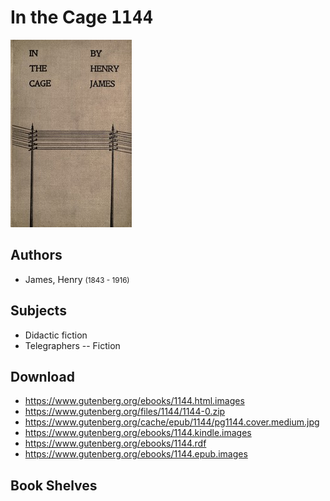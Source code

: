 # In the Cage <kbd>1144</kbd>

![](./cover.medium.jpg "")

## Authors


 - James, Henry <small>(1843 - 1916)</small>

## Subjects


 - Didactic fiction
 - Telegraphers -- Fiction

## Download


 - https://www.gutenberg.org/ebooks/1144.html.images
 - https://www.gutenberg.org/files/1144/1144-0.zip
 - https://www.gutenberg.org/cache/epub/1144/pg1144.cover.medium.jpg
 - https://www.gutenberg.org/ebooks/1144.kindle.images
 - https://www.gutenberg.org/ebooks/1144.rdf
 - https://www.gutenberg.org/ebooks/1144.epub.images

## Book Shelves


